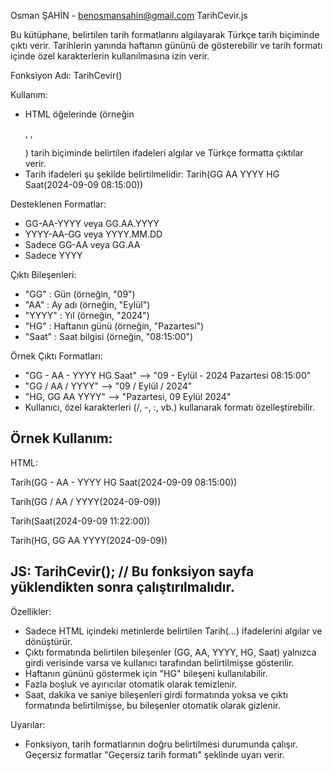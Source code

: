 
 Osman ŞAHİN - benosmansahin@gmail.com
 TarihCevir.js
 
 Bu kütüphane, belirtilen tarih formatlarını algılayarak Türkçe tarih biçiminde
 çıktı verir. Tarihlerin yanında haftanın gününü de gösterebilir ve tarih formatı
 içinde özel karakterlerin kullanılmasına izin verir.
 
 Fonksiyon Adı: TarihCevir()
 
 Kullanım:
 - HTML öğelerinde (örneğin <p>, <span>, <div>) tarih biçiminde belirtilen ifadeleri
   algılar ve Türkçe formatta çıktılar verir.
 - Tarih ifadeleri şu şekilde belirtilmelidir: 
   Tarih(GG AA YYYY HG Saat(2024-09-09 08:15:00))
 
 Desteklenen Formatlar:
 - GG-AA-YYYY veya GG.AA.YYYY
 - YYYY-AA-GG veya YYYY.MM.DD
 - Sadece GG-AA veya GG.AA
 - Sadece YYYY
 
 Çıktı Bileşenleri:
 - "GG"   : Gün (örneğin, "09")
 - "AA"   : Ay adı (örneğin, "Eylül")
 - "YYYY" : Yıl (örneğin, "2024")
 - "HG"   : Haftanın günü (örneğin, "Pazartesi")
 - "Saat" : Saat bilgisi (örneğin, "08:15:00")
 
 Örnek Çıktı Formatları:
 - "GG - AA - YYYY HG Saat" --> "09 - Eylül - 2024 Pazartesi 08:15:00"
 - "GG / AA / YYYY" --> "09 / Eylül / 2024"
 - "HG, GG AA YYYY" --> "Pazartesi, 09 Eylül 2024"
 - Kullanıcı, özel karakterleri (/, -, :, vb.) kullanarak formatı özelleştirebilir.
 
 Örnek Kullanım:
 -------------------------
 HTML:
 <p>Tarih(GG - AA - YYYY HG Saat(2024-09-09 08:15:00))</p>
 <p>Tarih(GG / AA / YYYY(2024-09-09))</p>
 <p>Tarih(Saat(2024-09-09 11:22:00))</p>
 <p>Tarih(HG, GG AA YYYY(2024-09-09))</p>
 
 JS:
 TarihCevir(); // Bu fonksiyon sayfa yüklendikten sonra çalıştırılmalıdır.
 -------------------------
 
 Özellikler:
 - Sadece HTML içindeki metinlerde belirtilen Tarih(...) ifadelerini algılar ve dönüştürür.
 - Çıktı formatında belirtilen bileşenler (GG, AA, YYYY, HG, Saat) yalnızca girdi verisinde
   varsa ve kullanıcı tarafından belirtilmişse gösterilir.
 - Haftanın gününü göstermek için "HG" bileşeni kullanılabilir.
 - Fazla boşluk ve ayırıcılar otomatik olarak temizlenir.
 - Saat, dakika ve saniye bileşenleri girdi formatında yoksa ve çıktı formatında
   belirtilmişse, bu bileşenler otomatik olarak gizlenir.
 
 Uyarılar:
 - Fonksiyon, tarih formatlarının doğru belirtilmesi durumunda çalışır. Geçersiz formatlar
   "Geçersiz tarih formatı" şeklinde uyarı verir.
